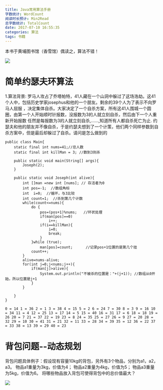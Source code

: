 ```yaml
---
title: Java常用算法手册
字数统计: WordCount
阅读时长预计: Min2Read
总字数统计: TotalCount
date: 2017-07-10 16:55:35
categories: 算法
tags: 书籍
---
```

本书于黄埔图书馆（香雪馆）偶读之，算法不错！

![](http://image54.360doc.com/DownloadImg/2012/08/2512/26415405_22.gif)
<!--more-->
# 简单约瑟夫环算法

1.算法背景:
罗马人攻占了乔塔帕特，41人藏在一个山洞中躲过了这场浩劫。这41个人中，包括历史学家josephus和他的一个朋友。剩余的39个人为了表示不向罗马人屈服
，决定集体自杀。大家决定了一个自杀方案，所有这41人围城一个圆圈，由第一个人开始顺时针报数，没报数为3的人就立刻自杀，然后由下一个人重新开始报数
任然是每报数为3的人就立刻自杀,......,知道所有人都自杀死亡为止.
约瑟夫和他的朋友并不像自杀，于是约瑟夫想到了一个计策，他们两个同样参数到自杀方案中，但是最后却躲过了自杀。请问是怎么做到的

```
public class Main{
    static final int nums=41;//总人数
    static final int killMan = 3; //数到3则杀

    public static void main(String[] args){
        Joseph(2);
    }

    public static void Joseph(int alive){
        int []man =new int [nums]; // 存活者为0
        int pos=-1;  //数组角标
        int  i=0;  //循环，与3比较
        int count=1;  //杀到第几个计数
        while(count<=nums){
            do {
                pos=(pos+1)%nums;   //环状处理
                if(man[pos]==0)
                    i++;
                if(i==killMan){
                    i=0;
                    break;
                }
            }while (true);
                man[pos]=count;      //记录pos+1位置的是第几个挂
            count++;
        }
        alive=nums-alive;
        for(int j=0;j<nums;j++){
            if(man[j]>alive){
                System.out.println("不被杀的位置是："+(j+1)); //数组从0开始，所以位置是j+1
            }
        }

    }
}
```
``
0 = 14
1 = 36
2 = 1
3 = 38
4 = 15
5 = 2
6 = 24
7 = 30
8 = 3
9 = 16
10 = 34
11 = 4
12 = 25
13 = 17
14 = 5
15 = 40
16 = 31
17 = 6
18 = 18
19 = 26
20 = 7
21 = 37
22 = 19
23 = 8
24 = 35
25 = 27
26 = 9
27 = 20
28 = 32
29 = 10
30 = 41
31 = 21
32 = 11
33 = 28
34 = 39
35 = 12
36 = 22
37 = 33
38 = 13
39 = 29
40 = 23
``
<br/>
# 背包问题--动态规划
背包问题具体例子：假设现有容量10kg的背包，另外有3个物品，分别为a1，a2，a3。
物品a1重量为3kg，价值为4；
物品a2重量为4kg，价值为5；
物品a3重量为5kg，价值为6。
将哪些物品放入背包可使得背包中的总价值最大？



![](http://img.zcool.cn/community/01feca56d3c25f32f875520f2310a4.gif)